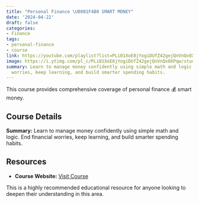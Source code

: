 ```yaml
---
title: "Personal Finance \U0001F4B0 SMART MONEY"
date: '2024-04-22'
draft: false
categories:
- Finance
tags:
- personal-finance
- course
link: https://youtube.com/playlist?list=PLi01XoE8jYogiDUfZ42gejQnVnQx0XPqw&si=idmPbwrnWqBoRvMw
image: https://i.ytimg.com/pl_c/PLi01XoE8jYogiDUfZ42gejQnVnQx0XPqw/studio_square_thumbnail.jpg?sqp=COj64MIG-oaymwEICKoDEPABSFqi85f_AwYIzf6awQY=&rs=AOn4CLDVqQ8feSbPFgfSmN4UEXGyYQ60Eg
summary: Learn to manage money confidently using simple math and logic. End financial
  worries, keep learning, and build smarter spending habits.
---
```


This course provides comprehensive coverage of personal finance 💰 smart money.

## Course Details

**Summary:** Learn to manage money confidently using simple math and logic. End financial worries, keep learning, and build smarter spending habits.

## Resources

- **Course Website:** [Visit Course](https://youtube.com/playlist?list=PLi01XoE8jYogiDUfZ42gejQnVnQx0XPqw&si=idmPbwrnWqBoRvMw)

This is a highly recommended educational resource for anyone looking to deepen their understanding in this area.